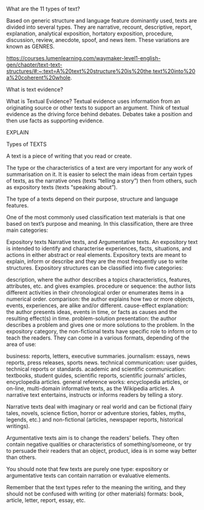 What are the 11 types of text?

Based on generic structure and language feature dominantly used, texts are divided into several types. They are narrative, recount, descriptive, report, explanation, analytical exposition, hortatory exposition, procedure, discussion, review, anecdote, spoof, and news item. These variations are known as GENRES.



https://courses.lumenlearning.com/waymaker-level1-english-gen/chapter/text-text-structures/#:~:text=A%20text%20structure%20is%20the,text%20into%20a%20coherent%20whole.

What is text evidence?

What is Textual Evidence? Textual evidence uses information from an originating source or other texts to support an argument. Think of textual evidence as the driving force behind debates. Debates take a position and then use facts as supporting evidence.



EXPLAIN

Types of TEXTS

A text is a piece of writing that you read or create.

The type or the characteristics of a text are very important for any work of summarisation on it. It is easier to select the main ideas from certain types of texts, as the narrative ones (texts “telling a story”) then from others, such as expository texts (texts “speaking about”).

The type of a texts depend on their purpose, structure and language features.

One of the most commonly used classification text materials is that one based on text’s purpose and meaning. In this classification, there are three main categories:

Expository texts
Narrative texts, and
Argumentative texts.
An expository text is intended to identify and characterise experiences, facts, situations, and actions in either abstract or real elements. Expository texts are meant to explain, inform or describe and they are the most frequently use to write structures. Expository structures can be classified into five categories:

description, where the author describes a topics characteristics, features, attributes, etc. and gives examples.
procedure or sequence: the author lists different activities in their chronological order or enumerates items in a numerical order.
comparison: the author explains how two or more objects, events, experiences, are alike and/or different.
cause-effect explanation: the author presents ideas, events in time, or facts as causes and the resulting effect(s) in time.
problem-solution presentation: the author describes a problem and gives one or more solutions to the problem.
In the expository category, the non-fictional texts have specific role to inform or to teach the readers. They can come in a various formats, depending of the area of use:

business: reports, letters, executive summaries.
journalism: essays, news reports, press releases, sports news.
technical communication: user guides, technical reports or standards.
academic and scientific communication: textbooks, student guides, scientific reports, scientific journals’ articles, encyclopedia articles.
general reference works: encyclopedia articles, or on-line, multi-domain informative texts, as the Wikipedia articles.
A narrative text entertains, instructs or informs readers by telling a story.

Narrative texts deal with imaginary or real world and can be fictional (fairy tales, novels, science fiction, horror or adventure stories, fables, myths, legends, etc.) and non-fictional (articles, newspaper reports, historical writings).

Argumentative texts aim is to change the readers’ beliefs. They often contain negative qualities or characteristics of something/someone, or try to persuade their readers that an object, product, idea is in some way better than others.

You should note that few texts are purely one type: expository or argumentative texts can contain narration or evaluative elements.

Remember that the text types refer to the meaning the writing, and they should not be confused with writing (or other materials) formats: book, article, letter, report, essay, etc.
